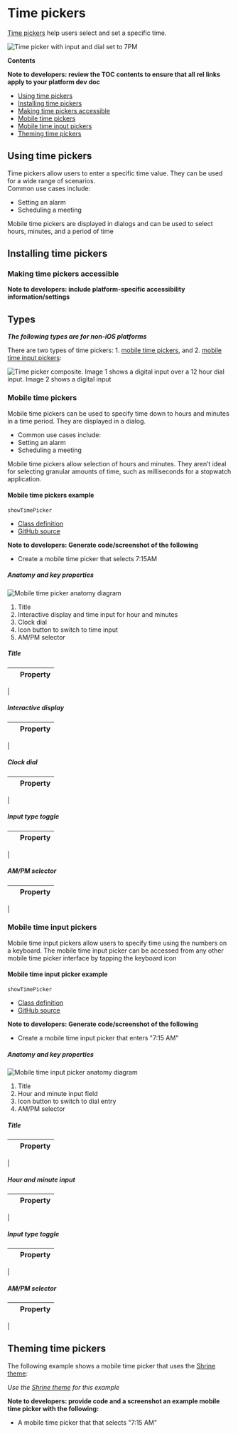 <!--docs:
title: "Material time pickers"
layout: detail
section: components
excerpt: "Time pickers help users select and set a specific time."
iconId: 
path: /catalog/time-pickers/
-->

# Time pickers

[Time pickers](https://material.io/components/time-pickers) help users select and set a specific time. 

![Time picker with input and dial set to 7PM](assets/TimePicker_hero.png)


**Contents**

**Note to developers: review the TOC contents to ensure that all rel links apply to your platform dev doc**

* [Using time pickers](#using-time-pickers)
* [Installing time pickers](#installing-time-pickers)
* [Making time pickers accessible](#making-time-pickers-accessible)
* [Mobile time pickers](#mobile-time-pickers)
* [Mobile time input pickers](#mobile-time-input-pickers)
* [Theming time pickers](#theming-time-pickers)

## Using time pickers

Time pickers allow users to enter a specific time value. They can be used for a wide range of scenarios.  
Common use cases include:
* Setting an alarm
* Scheduling a meeting

Mobile time pickers are displayed in dialogs and can be used to select hours, minutes, and a period of time


## Installing time pickers

### Making time pickers accessible 

**Note to developers: include platform-specific accessibility information/settings**


## Types

_**The following types are for non-iOS platforms**_

There are two types of time pickers: 1\. [mobile time pickers](#mobile-time-pickers), and 2\. [mobile time input pickers](#mobile-time-input-pickers):

![Time picker composite. Image 1 shows a digital input over a 12 hour dial input. Image 2 shows a digital input](assets/TimePicker_types.png)

### Mobile time pickers

Mobile time pickers can be used to specify time down to hours and minutes in a time period. They are displayed in a dialog.  

* Common use cases include: 
* Setting an alarm
* Scheduling a meeting

Mobile time pickers allow selection of hours and minutes. They aren’t ideal for selecting granular amounts of time, such as milliseconds for a stopwatch application.



#### Mobile time pickers example


`showTimePicker`
* [Class definition](https://api.flutter.dev/flutter/material/showTimePicker.html)
* [GitHub source](https://github.com/flutter/flutter/blob/master/packages/flutter/lib/src/material/time_picker.dart)

**Note to developers: Generate code/screenshot of the following**
* Create a mobile time picker that selects 7:15AM

##### Anatomy and key properties

![Mobile time picker anatomy diagram](assets/dial_anatomy.png)

1. Title
1. Interactive display and time input for hour and minutes
1. Clock dial
1. Icon button to switch to time input
1. AM/PM selector

##### Title

&nbsp;         | Property
-------------- | ------------------------ 
 | 

##### Interactive display
    
&nbsp;         | Property
-------------- | ------------------------ 
 | 

##### Clock dial

&nbsp;         | Property
-------------- | ------------------------ 
 | 

##### Input type toggle

&nbsp;         | Property
-------------- | ------------------------ 
 | 

##### AM/PM selector

&nbsp;         | Property
-------------- | ------------------------ 
 | 


### Mobile time input pickers

Mobile time input pickers allow users to specify time using the numbers on a keyboard. The mobile time input picker can be accessed from any other mobile time picker interface by tapping the keyboard icon

#### Mobile time input picker example

`showTimePicker`
* [Class definition](https://api.flutter.dev/flutter/material/showTimePicker.html)
* [GitHub source](https://github.com/flutter/flutter/blob/master/packages/flutter/lib/src/material/time_picker.dart)

**Note to developers: Generate code/screenshot of the following**
* Create a mobile time input picker that enters "7:15 AM"

##### Anatomy and key properties

![Mobile time input picker anatomy diagram](assets/input_anatomy.png)

1. Title
1. Hour and minute input field
1. Icon button to switch to dial entry
1. AM/PM selector

##### Title

&nbsp;         | Property
-------------- | ------------------------ 
 | 

##### Hour and minute input

&nbsp;         | Property
-------------- | ------------------------ 
 | 

##### Input type toggle

&nbsp;         | Property
-------------- | ------------------------ 
 | 

##### AM/PM selector

&nbsp;         | Property
-------------- | ------------------------ 
 | 



## Theming time pickers

The following example shows a mobile time picker that uses the [Shrine theme](https://material.io/design/material-studies/shrine.html):

_Use the [Shrine theme](https://material.io/design/material-studies/shrine.html) for this example_

**Note to developers: provide code and a screenshot an example mobile time picker with the following:**

* A mobile time picker that that selects "7:15 AM"


